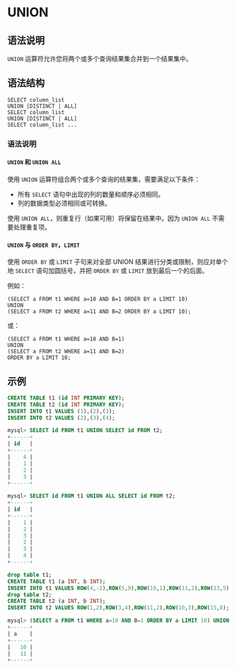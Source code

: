 # **UNION**

## **语法说明**

`UNION` 运算符允许您将两个或多个查询结果集合并到一个结果集中。

## **语法结构**

```
SELECT column_list
UNION [DISTINCT | ALL]
SELECT column_list
UNION [DISTINCT | ALL]
SELECT column_list ...
```

### 语法说明

#### `UNION` 和 `UNION ALL`

使用 `UNION` 运算符组合两个或多个查询的结果集，需要满足以下条件：

- 所有 `SELECT` 语句中出现的列的数量和顺序必须相同。
- 列的数据类型必须相同或可转换。

使用 `UNION ALL`，则重复行（如果可用）将保留在结果中。因为 `UNION ALL` 不需要处理重复项。

#### `UNION` 与 `ORDER BY`，`LIMIT`

使用 `ORDER BY` 或 `LIMIT` 子句来对全部 UNION 结果进行分类或限制，则应对单个地 `SELECT` 语句加圆括号，并把 `ORDER BY` 或 `LIMIT` 放到最后一个的后面。

例如：

```
(SELECT a FROM t1 WHERE a=10 AND B=1 ORDER BY a LIMIT 10)
UNION
(SELECT a FROM t2 WHERE a=11 AND B=2 ORDER BY a LIMIT 10);
```

或：

```
(SELECT a FROM t1 WHERE a=10 AND B=1)
UNION
(SELECT a FROM t2 WHERE a=11 AND B=2)
ORDER BY a LIMIT 10;
```

<!--第二个例子需要确认，暂时不能生效-->

## **示例**

```sql
CREATE TABLE t1 (id INT PRIMARY KEY);
CREATE TABLE t2 (id INT PRIMARY KEY);
INSERT INTO t1 VALUES (1),(2),(3);
INSERT INTO t2 VALUES (2),(3),(4);

mysql> SELECT id FROM t1 UNION SELECT id FROM t2;
+------+
| id   |
+------+
|    4 |
|    1 |
|    2 |
|    3 |
+------+

mysql> SELECT id FROM t1 UNION ALL SELECT id FROM t2;
+------+
| id   |
+------+
|    1 |
|    2 |
|    3 |
|    2 |
|    3 |
|    4 |
+------+
```

```sql
drop table t1;
CREATE TABLE t1 (a INT, b INT);
INSERT INTO t1 VALUES ROW(4,-2),ROW(5,9),ROW(10,1),ROW(11,2),ROW(13,5);
drop table t2;
CREATE TABLE t2 (a INT, b INT);
INSERT INTO t2 VALUES ROW(1,2),ROW(3,4),ROW(11,2),ROW(10,3),ROW(15,8);

mysql> (SELECT a FROM t1 WHERE a=10 AND B=1 ORDER BY a LIMIT 10) UNION (SELECT a FROM t2 WHERE a=11 AND B=2 ORDER BY a LIMIT 10);
+------+
| a    |
+------+
|   10 |
|   11 |
+------+
```
